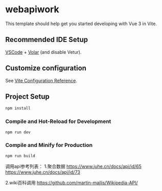 # webapiwork

This template should help get you started developing with Vue 3 in Vite.

## Recommended IDE Setup

[VSCode](https://code.visualstudio.com/) + [Volar](https://marketplace.visualstudio.com/items?itemName=Vue.volar) (and disable Vetur).

## Customize configuration

See [Vite Configuration Reference](https://vitejs.dev/config/).

## Project Setup

```sh
npm install
```

### Compile and Hot-Reload for Development

```sh
npm run dev
```

### Compile and Minify for Production

```sh
npm run build
```

调用api参考列表：
1.聚合数据
https://www.juhe.cn/docs/api/id/65
https://www.juhe.cn/docs/api/id/73

2.wiki百科调用
https://github.com/martin-majlis/Wikipedia-API/
